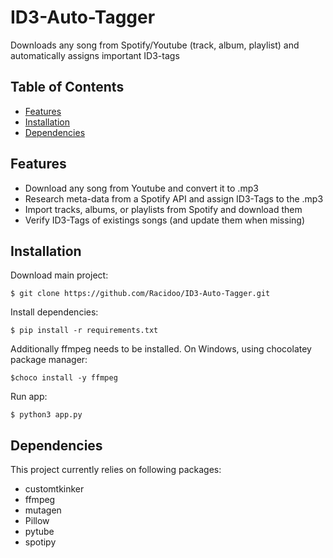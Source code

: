 # ID3-Auto-Tagger
Downloads any song from Spotify/Youtube (track, album, playlist) and automatically assigns important ID3-tags

## Table of Contents
* [Features](#features)
* [Installation](#installation)
* [Dependencies](#dependencies)
## Features
- Download any song from Youtube and convert it to .mp3
- Research meta-data from a Spotify API and assign ID3-Tags to the .mp3
- Import tracks, albums, or playlists from Spotify and download them
- Verify ID3-Tags of existings songs (and update them when missing)
## Installation

Download main project:
```
$ git clone https://github.com/Racidoo/ID3-Auto-Tagger.git
```

Install dependencies:
```
$ pip install -r requirements.txt
```
Additionally ffmpeg needs to be installed.
On Windows, using chocolatey package manager:
```
$choco install -y ffmpeg
```
Run app:
```
$ python3 app.py
```

## Dependencies

This project currently relies on following packages:
* customtkinker
* ffmpeg
* mutagen
* Pillow
* pytube
* spotipy